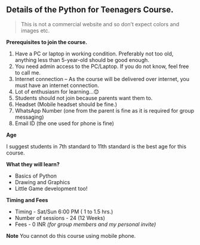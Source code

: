 ## **Details of the Python for Teenagers Course.**

> This is not  a commercial website and so don’t expect colors and
> images etc.

**Prerequisites to join the course.**

1. Have a PC or laptop in working condition.  Preferably not too old,  anything less than 5-year-old should be good enough.
2. You need admin access to the PC/Laptop.  If you do not know, feel free to call me.
3. Internet connection – As the course will be delivered over internet, you must have an internet connection.
4. Lot of enthusiasm for learning…😊
5. Students should not join because parents want them to.
6. Headset (Mobile headset should be fine.)
7. WhatsApp Number (one from the parent is fine as it is required for group messaging)
8. Email ID (the one used for phone is fine)

**Age**

I suggest students in 7th standard to 11th standard is the best age for this course.

**What they will learn?**

 - Basics of Python 
 - Drawing and Graphics 
 - Little Game development too!

**Timing and Fees**

 - Timing - Sat/Sun 6:00 PM ( 1 to 1.5 hrs.) 
 - Number of sessions - 24 (12 Weeks)
 - Fees - 0 INR  *(for group members and my personal invite)*

**Note**
You cannot do this course using mobile phone.



